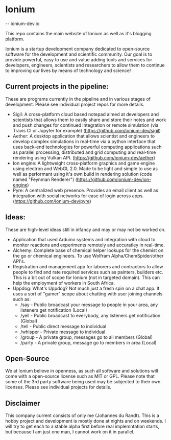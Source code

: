 # Ionium
-- ionium-dev.io

This repo contains the main website of Ionium as well as it's blogging platform.

Ionium is a startup development company dedicated to open-source software for the development and scientific community. Our goal is to provide powerful, easy to use and value adding tools and services for developers, engineers, scientists and researchers to allow them to continue to improving our lives by means of technology and science!

## Current projects in the pipeline:
These are programs currently in the pipeline and in various stages of development. Please see individual project repos for more details.
- Sigil: A cross-platform cloud based notepad aimed at developers and scientists that allows them to easily share and store their notes and work and push changes for continued integration or remote simulation (via Travis CI or Jupyter for example) (https://github.com/ionium-dev/sigil)
- Aether: A desktop application that allows scientist and engineers to develop complex simulations in real-time via a python interface that uses back-end technologies for powerful computing applications such as parallel processing, distributed and grid computing and real-time rendering using Vulkan API. (https://github.com/ionium-dev/aether)
- Ion engine: A lightweight cross-platform graphics and game engine using electron and WebGL 2.0. Made to be light and simple to use as well as performant using it's own build in rendering solution (code named "Feynman Renderer") (https://github.com/ionium-dev/ion-engine)
- Pyre: A centralized web presence. Provides an email client as well as integration with social networks for ease of login across apps. (https://github.com/ionium-dev/pyre)

## Ideas:
These are high-level ideas still in infancy and may or may not be worked on.
- Application that used Arduino systems and integration with cloud to monitor reactions and experiments remotely and accuratley in real-time.
- Alchemy: Complete base of chemical helper lookups for the chemist on the go or chemical engineers. To use Wolfram Alpha/ChemSpider/other API's.
- Registration and management app for laborers and contractors to allow people to find and rate required services such as painters, builders etc. This is a bit out of scope for Ionium (not in targeted domain). This can help the employment of workers in South Africa.
- Uppdog: What's Uppdog? Not much just a fresh spin on a chat app. It uses a sort of "gamer" scope about chatting with user joining channels such as:
  - /say - Public broadcast your message to people in your area, any listeners get notification (Local)
  - /yell - Public broadcast to everybody, any listeners get notification (Global)
  - /tell - Public direct message to individual
  - /whisper - Private message to individual
  - /group - A private group, messages go to all members (Global)
  - /party - A private group, message go to members in area (Local)

## Open-Source
We at Ionium believe in openness, as such all software and solutions will come with a open-source license such as MIT or GPL. Please note that some of the 3rd party software being used may be subjected to their own licenses. Please see individual projects for details.

## Disclaimer
This company current consists of only me (Johannes du Randt). This is a hobby project and development is mostly done at nights and on weekends. I will try to get each to a stable alpha first before real implemntation starts, but because I am just one man, I cannot work on it in parallel.
